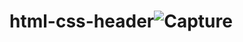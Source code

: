 # html-css-header![Capture](https://user-images.githubusercontent.com/123875147/221391132-a4906031-1543-4007-841b-687eb36cf161.PNG)
